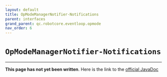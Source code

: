 ```yaml
---
layout: default
title: OpModeManagerNotifier-Notifications
parent: interfaces
grand_parent: qc.robotcore.eventloop.opmode
nav_order: 6
---
```

# `OpModeManagerNotifier-Notifications`
---
**This page has not yet been written**. Here is the link to the [official JavaDoc](https://ftctechnh.github.io/ftc_app/doc/javadoc/com/qualcomm/robotcore/eventloop/opmode/OpModeManagerNotifier.Notifications.html)
        